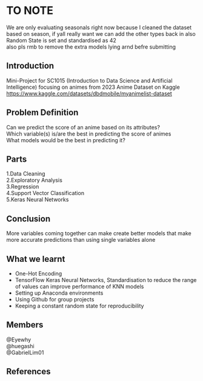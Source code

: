 # TO NOTE
We are only evaluating seasonals right now because I cleaned the dataset based on season, if yall really want we can add the other types back in also \
Random State is set and standardised as 42 \
also pls rmb to remove the extra models lying arnd befre submitting

## Introduction
Mini-Project for SC1015 (Introduction to Data Science and Artificial Intelligence) focusing on animes from 2023 Anime Dataset on Kaggle\
https://www.kaggle.com/datasets/dbdmobile/myanimelist-dataset


## Problem Definition
Can we predict the score of an anime based on its attributes? \
Which variable(s) is/are the best in predicting the score of animes\
What models would be the best in predicting it? 

## Parts
  1.Data Cleaning \
  2.Exploratory Analysis \
  3.Regression \
  4.Support Vector Classification \
  5.Keras Neural Networks

## Conclusion
More variables coming together can make create better models that make more accurate predictions than using single variables alone

## What we learnt
- One-Hot Encoding
- TensorFlow Keras Neural Networks, Standardisation to reduce the range of values can improve performance of KNN models
- Setting up Anaconda environments
- Using Github for group projects
- Keeping a constant random state for reproducibility


## Members
@Eyewhy\
@huegashi\
@GabrielLim01


## References
